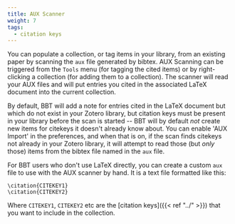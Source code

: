 ```yaml
---
title: AUX Scanner
weight: 7
tags:
  - citation keys
---
```


You can populate a collection, or tag items in your
library, from an existing paper by scanning the `aux` file generated
by bibtex. AUX Scanning can be triggered from the `Tools` menu (for
tagging the cited items) or by right-clicking a collection (for
adding them to a collection). The scanner will read your AUX files
and will put entries you cited in the associated LaTeX document
into the current collection.

By default, BBT will add a note for entries cited in the LaTeX
document but which do not exist in your Zotero library, but citation
keys must be present in your library before the scan is started --
BBT will by default *not* create new items for citekeys it
doesn't already know about. You can enable 'AUX Import' in the
preferences, and when that is on, if the scan finds citekeys not
already in your Zotero library, it will attempt to read those (but
*only* those) items from the bibtex file named in the `aux` file.

For BBT users who don't use LaTeX directly, you can create a
custom `aux` file to use with the AUX scanner by hand. It is a
text file formatted like this:

```
\citation{CITEKEY1}
\citation{CITEKEY2}
```

Where `CITEKEY1`, `CITEKEY2` etc are the [citation keys]({{< ref "../" >}})
that you want to include in the collection.

